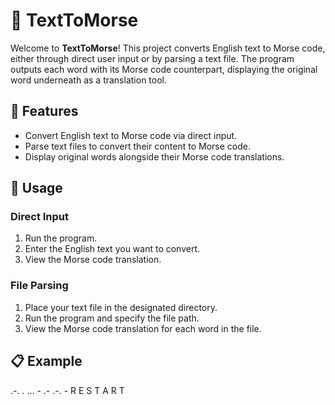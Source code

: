 # 📡 TextToMorse

Welcome to **TextToMorse**! This project converts English text to Morse code, either through direct user input or by parsing a text file. The program outputs each word with its Morse code counterpart, displaying the original word underneath as a translation tool.

## 🚀 Features

- Convert English text to Morse code via direct input.
- Parse text files to convert their content to Morse code.
- Display original words alongside their Morse code translations.

## 📖 Usage

### Direct Input

1. Run the program.
2. Enter the English text you want to convert.
3. View the Morse code translation.

### File Parsing

1. Place your text file in the designated directory.
2. Run the program and specify the file path.
3. View the Morse code translation for each word in the file.

## 📋 Example
.-.  .  ...  -  .-  .-.  -
 R    E  S    T  A   R    T

